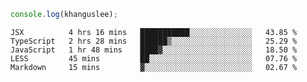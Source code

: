 ```js
console.log(khanguslee);
```

<!--START_SECTION:waka-->
```text
JSX          4 hrs 16 mins   ███████████░░░░░░░░░░░░░░   43.85 % 
TypeScript   2 hrs 28 mins   ██████▒░░░░░░░░░░░░░░░░░░   25.29 % 
JavaScript   1 hr 48 mins    ████▓░░░░░░░░░░░░░░░░░░░░   18.50 % 
LESS         45 mins         ██░░░░░░░░░░░░░░░░░░░░░░░   07.76 % 
Markdown     15 mins         ▓░░░░░░░░░░░░░░░░░░░░░░░░   02.67 % 
```
<!--END_SECTION:waka-->

<!--
**khanguslee/khanguslee** is a ✨ _special_ ✨ repository because its `README.md` (this file) appears on your GitHub profile.

Here are some ideas to get you started:

- 🔭 I’m currently working on ...
- 🌱 I’m currently learning ...
- 👯 I’m looking to collaborate on ...
- 🤔 I’m looking for help with ...
- 💬 Ask me about ...
- 📫 How to reach me: ...
- 😄 Pronouns: ...
- ⚡ Fun fact: ...
-->
